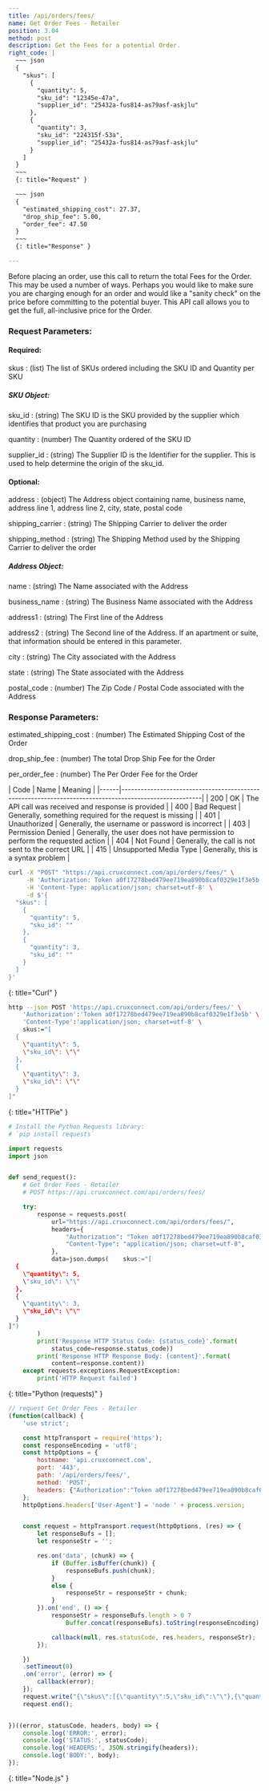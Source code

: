 ```yaml
---
title: /api/orders/fees/
name: Get Order Fees - Retailer
position: 3.04
method: post
description: Get the Fees for a potential Order.
right_code: |
  ~~~ json
  {
    "skus": [
      {
        "quantity": 5,
        "sku_id": "12345e-47a",
        "supplier_id": "25432a-fus814-as79asf-askjlu"
      },
      {
        "quantity": 3,
        "sku_id": "224315f-53a",
        "supplier_id": "25432a-fus814-as79asf-askjlu"
      }
    ]
  }
  ~~~
  {: title="Request" }

  ~~~ json
  {
    "estimated_shipping_cost": 27.37,
    "drop_ship_fee": 5.00,
    "order_fee": 47.50
  }
  ~~~
  {: title="Response" }

---
```

Before placing an order, use this call to return the total Fees for the Order. This may be used a number of ways. Perhaps you would like to make sure you are charging enough for an order and would like a "sanity check" on the price before committing to the potential buyer. This API call allows you to get the full, all-inclusive price for the Order.

### Request Parameters:

#### Required:

skus
: (list) The list of SKUs ordered including the SKU ID and Quantity per SKU

##### SKU Object:

sku_id
: (string) The SKU ID is the SKU provided by the supplier which identifies that product you are purchasing

quantity
: (number) The Quantity ordered of the SKU ID

supplier_id
: (string) The Supplier ID is the Identifier for the supplier. This is used to help determine the origin of the sku_id.

#### Optional:

address
: (object) The Address object containing name, business name, address line 1, address line 2, city, state, postal code

shipping_carrier
: (string) The Shipping Carrier to deliver the order

shipping_method
: (string) The Shipping Method used by the Shipping Carrier to deliver the order

##### Address Object:

name
: (string) The Name associated with the Address

business_name
: (string) The Business Name associated with the Address

address1
: (string) The First line of the Address

address2
: (string) The Second line of the Address. If an apartment or suite, that information should be entered in this parameter.

city
: (string) The City associated with the Address

state
: (string) The State associated with the Address

postal_code
: (number) The Zip Code / Postal Code associated with the Address

### Response Parameters:

estimated_shipping_cost
: (number) The Estimated Shipping Cost of the Order

drop_ship_fee
: (number) The total Drop Ship Fee for the Order

per_order_fee
: (number) The Per Order Fee for the Order

| Code | Name                   | Meaning                                                                      |
|------|-------------------------------------------------------------------------------------------------------|
| 200  | OK                     | The API call was received and response is provided                           |
| 400  | Bad Request            | Generally, something required for the request is missing                     |
| 401  | Unauthorized           | Generally, the username or password is incorrect                             |
| 403  | Permission Denied      | Generally, the user does not have permission to perform the requested action |
| 404  | Not Found              | Generally, the call is not sent to the correct URL                           |
| 415  | Unsupported Media Type | Generally, this is a syntax problem                                          |


~~~ bash
curl -X "POST" "https://api.cruxconnect.com/api/orders/fees/" \
     -H 'Authorization: Token a0f17278bed479ee719ea890b8caf0329e1f3e5b' \
     -H 'Content-Type: application/json; charset=utf-8' \
     -d $'{
  "skus": [
    {
      "quantity": 5,
      "sku_id": ""
    },
    {
      "quantity": 3,
      "sku_id": ""
    }
  ]
}'

~~~
{: title="Curl" }

~~~ bash
http --json POST 'https://api.cruxconnect.com/api/orders/fees/' \
    'Authorization':'Token a0f17278bed479ee719ea890b8caf0329e1f3e5b' \
    'Content-Type':'application/json; charset=utf-8' \
    skus:="[
  {
    \"quantity\": 5,
    \"sku_id\": \"\"
  },
  {
    \"quantity\": 3,
    \"sku_id\": \"\"
  }
]"

~~~
{: title="HTTPie" }

~~~ python
# Install the Python Requests library:
# `pip install requests`

import requests
import json


def send_request():
    # Get Order Fees - Retailer
    # POST https://api.cruxconnect.com/api/orders/fees/

    try:
        response = requests.post(
            url="https://api.cruxconnect.com/api/orders/fees/",
            headers={
                "Authorization": "Token a0f17278bed479ee719ea890b8caf0329e1f3e5b",
                "Content-Type": "application/json; charset=utf-8",
            },
            data=json.dumps(    skus:="[
  {
    \"quantity\": 5,
    \"sku_id\": \"\"
  },
  {
    \"quantity\": 3,
    \"sku_id\": \"\"
  }
]")
        )
        print('Response HTTP Status Code: {status_code}'.format(
            status_code=response.status_code))
        print('Response HTTP Response Body: {content}'.format(
            content=response.content))
    except requests.exceptions.RequestException:
        print('HTTP Request failed')

~~~
{: title="Python (requests)" }

~~~ javascript
// request Get Order Fees - Retailer
(function(callback) {
    'use strict';

    const httpTransport = require('https');
    const responseEncoding = 'utf8';
    const httpOptions = {
        hostname: 'api.cruxconnect.com',
        port: '443',
        path: '/api/orders/fees/',
        method: 'POST',
        headers: {"Authorization":"Token a0f17278bed479ee719ea890b8caf0329e1f3e5b","Content-Type":"application/json; charset=utf-8"}
    };
    httpOptions.headers['User-Agent'] = 'node ' + process.version;


    const request = httpTransport.request(httpOptions, (res) => {
        let responseBufs = [];
        let responseStr = '';

        res.on('data', (chunk) => {
            if (Buffer.isBuffer(chunk)) {
                responseBufs.push(chunk);
            }
            else {
                responseStr = responseStr + chunk;
            }
        }).on('end', () => {
            responseStr = responseBufs.length > 0 ?
                Buffer.concat(responseBufs).toString(responseEncoding) : responseStr;

            callback(null, res.statusCode, res.headers, responseStr);
        });

    })
    .setTimeout(0)
    .on('error', (error) => {
        callback(error);
    });
    request.write("{\"skus\":[{\"quantity\":5,\"sku_id\":\"\"},{\"quantity\":3,\"sku_id\":\"\"}]}")
    request.end();


})((error, statusCode, headers, body) => {
    console.log('ERROR:', error);
    console.log('STATUS:', statusCode);
    console.log('HEADERS:', JSON.stringify(headers));
    console.log('BODY:', body);
});

~~~
{: title="Node.js" }
